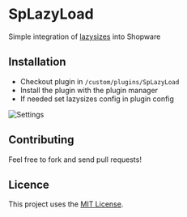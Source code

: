# SpLazyLoad

Simple integration of [lazysizes](https://github.com/aFarkas/lazysizes) into Shopware

## Installation
* Checkout plugin in `/custom/plugins/SpLazyLoad`
* Install the plugin with the plugin manager
* If needed set lazysizes config in plugin config

![Settings](https://i.imgur.com/HBJZ1TO.png)

## Contributing

Feel free to fork and send pull requests!


## Licence

This project uses the [MIT License](LICENCE.md).
